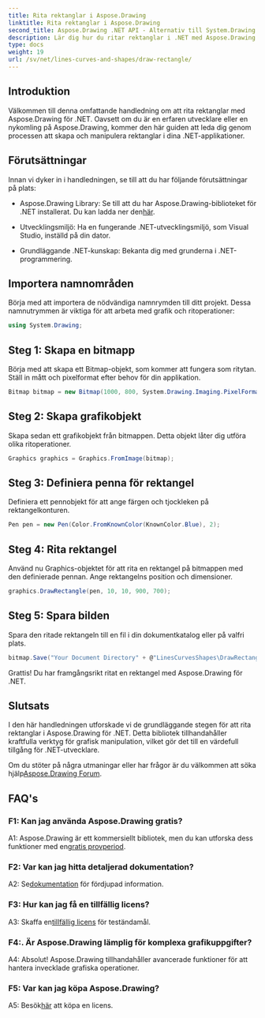 ```yaml
---
title: Rita rektanglar i Aspose.Drawing
linktitle: Rita rektanglar i Aspose.Drawing
second_title: Aspose.Drawing .NET API - Alternativ till System.Drawing.Common
description: Lär dig hur du ritar rektanglar i .NET med Aspose.Drawing. Steg-för-steg guide med kodexempel.
type: docs
weight: 19
url: /sv/net/lines-curves-and-shapes/draw-rectangle/
---
```

## Introduktion

Välkommen till denna omfattande handledning om att rita rektanglar med Aspose.Drawing för .NET. Oavsett om du är en erfaren utvecklare eller en nykomling på Aspose.Drawing, kommer den här guiden att leda dig genom processen att skapa och manipulera rektanglar i dina .NET-applikationer.

## Förutsättningar

Innan vi dyker in i handledningen, se till att du har följande förutsättningar på plats:

- Aspose.Drawing Library: Se till att du har Aspose.Drawing-biblioteket för .NET installerat. Du kan ladda ner den[här](https://releases.aspose.com/drawing/net/).

- Utvecklingsmiljö: Ha en fungerande .NET-utvecklingsmiljö, som Visual Studio, inställd på din dator.

- Grundläggande .NET-kunskap: Bekanta dig med grunderna i .NET-programmering.

## Importera namnområden

Börja med att importera de nödvändiga namnrymden till ditt projekt. Dessa namnutrymmen är viktiga för att arbeta med grafik och ritoperationer:

```csharp
using System.Drawing;
```

## Steg 1: Skapa en bitmapp

Börja med att skapa ett Bitmap-objekt, som kommer att fungera som ritytan. Ställ in mått och pixelformat efter behov för din applikation.

```csharp
Bitmap bitmap = new Bitmap(1000, 800, System.Drawing.Imaging.PixelFormat.Format32bppPArgb);
```

## Steg 2: Skapa grafikobjekt

Skapa sedan ett grafikobjekt från bitmappen. Detta objekt låter dig utföra olika ritoperationer.

```csharp
Graphics graphics = Graphics.FromImage(bitmap);
```

## Steg 3: Definiera penna för rektangel

Definiera ett pennobjekt för att ange färgen och tjockleken på rektangelkonturen.

```csharp
Pen pen = new Pen(Color.FromKnownColor(KnownColor.Blue), 2);
```

## Steg 4: Rita rektangel

Använd nu Graphics-objektet för att rita en rektangel på bitmappen med den definierade pennan. Ange rektangelns position och dimensioner.

```csharp
graphics.DrawRectangle(pen, 10, 10, 900, 700);
```

## Steg 5: Spara bilden

Spara den ritade rektangeln till en fil i din dokumentkatalog eller på valfri plats.

```csharp
bitmap.Save("Your Document Directory" + @"LinesCurvesShapes\DrawRectangle_out.png");
```

Grattis! Du har framgångsrikt ritat en rektangel med Aspose.Drawing för .NET.

## Slutsats

I den här handledningen utforskade vi de grundläggande stegen för att rita rektanglar i Aspose.Drawing för .NET. Detta bibliotek tillhandahåller kraftfulla verktyg för grafisk manipulation, vilket gör det till en värdefull tillgång för .NET-utvecklare.

 Om du stöter på några utmaningar eller har frågor är du välkommen att söka hjälp[Aspose.Drawing Forum](https://forum.aspose.com/c/diagram/17).

## FAQ's

### F1: Kan jag använda Aspose.Drawing gratis?

 A1: Aspose.Drawing är ett kommersiellt bibliotek, men du kan utforska dess funktioner med en[gratis provperiod](https://releases.aspose.com/).

### F2: Var kan jag hitta detaljerad dokumentation?

 A2: Se[dokumentation](https://reference.aspose.com/drawing/net/) för fördjupad information.

### F3: Hur kan jag få en tillfällig licens?

 A3: Skaffa en[tillfällig licens](https://purchase.aspose.com/temporary-license/) för teständamål.

### F4:. Är Aspose.Drawing lämplig för komplexa grafikuppgifter?

A4: Absolut! Aspose.Drawing tillhandahåller avancerade funktioner för att hantera invecklade grafiska operationer.

### F5: Var kan jag köpa Aspose.Drawing?

 A5: Besök[här](https://purchase.aspose.com/buy) att köpa en licens.
